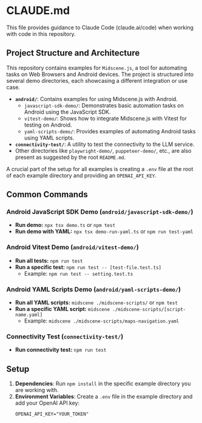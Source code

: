 # CLAUDE.md

This file provides guidance to Claude Code (claude.ai/code) when working with code in this repository.

## Project Structure and Architecture

This repository contains examples for `Midscene.js`, a tool for automating tasks on Web Browsers and Android devices. The project is structured into several demo directories, each showcasing a different integration or use case.

-   **`android/`**: Contains examples for using Midscene.js with Android.
    -   `javascript-sdk-demo/`: Demonstrates basic automation tasks on Android using the JavaScript SDK.
    -   `vitest-demo/`: Shows how to integrate Midscene.js with Vitest for testing on Android.
    -   `yaml-scripts-demo/`: Provides examples of automating Android tasks using YAML scripts.
-   **`connectivity-test/`**: A utility to test the connectivity to the LLM service.
-   Other directories like `playwright-demo/`, `puppeteer-demo/`, etc., are also present as suggested by the root `README.md`.

A crucial part of the setup for all examples is creating a `.env` file at the root of each example directory and providing an `OPENAI_API_KEY`.

## Common Commands

### Android JavaScript SDK Demo (`android/javascript-sdk-demo/`)

-   **Run demo:** `npx tsx demo.ts` or `npm test`
-   **Run demo with YAML:** `npx tsx demo-run-yaml.ts` or `npm run test-yaml`

### Android Vitest Demo (`android/vitest-demo/`)

-   **Run all tests:** `npm run test`
-   **Run a specific test:** `npm run test -- [test-file.test.ts]`
    -   Example: `npm run test -- setting.test.ts`

### Android YAML Scripts Demo (`android/yaml-scripts-demo/`)

-   **Run all YAML scripts:** `midscene ./midscene-scripts/` or `npm test`
-   **Run a specific YAML script:** `midscene ./midscene-scripts/[script-name.yaml]`
    -   Example: `midscene ./midscene-scripts/maps-navigation.yaml`

### Connectivity Test (`connectivity-test/`)

-   **Run connectivity test:** `npm run test`

## Setup

1.  **Dependencies**: Run `npm install` in the specific example directory you are working with.
2.  **Environment Variables**: Create a `.env` file in the example directory and add your OpenAI API key:
    ```
    OPENAI_API_KEY="YOUR_TOKEN"
    ```
